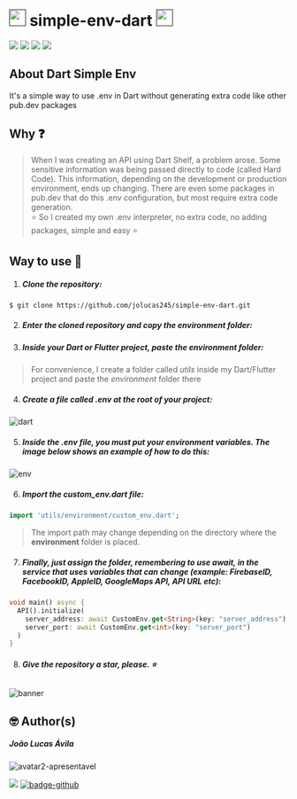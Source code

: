 # [<img src="https://user-images.githubusercontent.com/65248543/182521348-bab680a8-0af1-417b-8b55-42daf79062cd.png" width=30px height=30px/>]() simple-env-dart [<img src="https://user-images.githubusercontent.com/65248543/182522015-4b51e82d-fcb6-46c3-86ec-49b69981b038.png" width=30px height=30px/>]()

[<img src="https://img.shields.io/badge/LICENSE-MIT-green"/>](https://github.com/jolucas245/simple-env-dart/blob/main/LICENSE)
[<img src="https://img.shields.io/badge/Language-Dart-skyblue"/>](https://dart.dev)
[<img src="https://img.shields.io/badge/Code E.-VsCode-darkblue"/>](https://flutter.dev)
[<img src="https://img.shields.io/badge/OS-Arch Linux-cyan"/>](https://archlinux.org)

## About Dart Simple Env
It's a simple way to use .env in Dart without generating extra code like other pub.dev packages

## Why ❓
> When I was creating an API using Dart Shelf, a problem arose. Some sensitive information was being passed directly to code (called Hard Code). This information, depending on the development or production environment, ends up changing. There are even some packages in pub.dev that do this .env configuration, but most require extra code generation. <br>
> ⭐ So I created my own .env interpreter, no extra code, no adding packages, simple and easy ⭐

## Way to use 👣

1. ##### Clone the repository:<br>
```
$ git clone https://github.com/jolucas245/simple-env-dart.git
```

2. ##### Enter the cloned repository and copy the **environment** folder:<br>

3. ##### Inside your Dart or Flutter project, paste the environment folder:<br>
>For convenience, I create a folder called *utils* inside my Dart/Flutter project and paste the *environment* folder there

4. ##### Create a file called .env at the root of your project:<br>
![dart](https://user-images.githubusercontent.com/65248543/182527337-eee54a1f-4254-47d3-914c-8a8e39087499.png)

5. ##### Inside the .env file, you must put your environment variables. The image below shows an example of how to do this:<br>
![env](https://user-images.githubusercontent.com/65248543/182527609-fcef19f7-6b4e-4e7d-94c8-8ef01882d1dd.png)

6. ##### Import the custom_env.dart file:<br>
``` dart
import 'utils/environment/custom_env.dart';
```
> The import path may change depending on the directory where the **environment** folder is placed.

7. ##### Finally, just assign the folder, remembering to use await, in the service that uses variables that can change (example: FirebaseID, FacebookID, AppleID, GoogleMaps API, API URL etc):<br>
``` dart
void main() async {
  API().initialize(
    server_address: await CustomEnv.get<String>(key: "server_address"),
    server_port: await CustomEnv.get<int>(key: "server_port")
  )
}
```

8. ##### Give the repository a star, please. ⭐
##   
![banner](https://user-images.githubusercontent.com/65248543/178626556-c6c91706-b03e-4116-bc8b-99619e6095c0.png)

## 🤓 Author(s)
##### João Lucas Ávila 

![avatar2-apresentavel](https://user-images.githubusercontent.com/65248543/182529038-fbd6084e-a67e-4f13-a27f-d593187901a0.png)

[<img src="https://img.shields.io/badge/-Instagram-purple"/>](https://www.instagram.com/avila_jao/)
[![badge-github](https://img.shields.io/github/followers/jolucas245?style=social)](https://github.com/jolucas245/)
